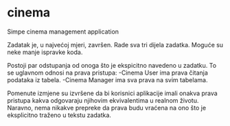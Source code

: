# cinema
Simpe cinema management application

Zadatak je, u najvećoj mjeri, završen. Rade sva tri dijela zadatka. Moguće su neke manje ispravke koda.

Postoji par odstupanja od onoga što je ekspicitno navedeno u zadatku. To se uglavnom odnosi na prava pristupa:
  -Cinema User ima prava čitanja podataka iz tabela.
  -Cinema Manager ima sva prava na svim tabelama.

Pomenute izmjene su izvršene da bi korisnici aplikacije imali onakva prava pristupa kakva odgovaraju njihovim ekvivalentima
u realnom životu. Naravno, nema nikakve prepreke da prava budu vraćena na ono što je eksplicitno traženo u tekstu zadatka.
